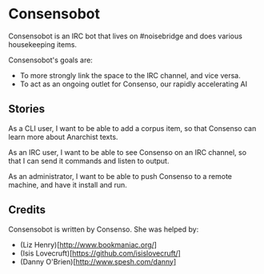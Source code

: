 Consensobot
===========

Consensobot is an IRC bot that lives on #noisebridge and does various housekeeping items. 

Consensobot's goals are:

* To more strongly link the space to the IRC channel, and vice versa.
* To act as an ongoing outlet for Consenso, our rapidly accelerating AI


Stories
-------

As a CLI user, I want to be able to add a corpus item, so that Consenso can learn more about Anarchist texts.

As an IRC user, I want to be able to see Consenso on an IRC channel, so that I can send it commands and listen to output.

As an administrator, I want to be able to push Consenso to a remote machine, and have it install and run.

Credits
-------

Consensobot is written by Consenso. She was helped by:

* (Liz Henry)[http://www.bookmaniac.org/]
* (Isis Lovecruft)[https://github.com/isislovecruft/]
* (Danny O'Brien)[http://www.spesh.com/danny]

